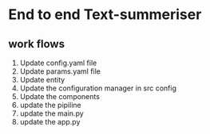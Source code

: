 # End to end Text-summeriser

## work flows

1. Update config.yaml file
2. Update params.yaml file
3. Update entity
4. Update the configuration manager in src config 
5. Update the components
6. update the pipiline
7. update the main.py
8. update the app.py

